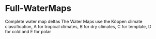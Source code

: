 # Full-WaterMaps
Complete water map deltas
The Water Maps use the Köppen climate classification, A for tropical climates, B for dry climates, C for template, D for cold and E for polar
